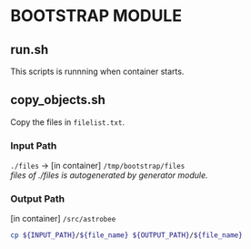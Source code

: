 # BOOTSTRAP MODULE

## run.sh
This scripts is runnning when container starts.

## copy_objects.sh
Copy the files in `filelist.txt`.

### Input Path
`./files` -> [in container] `/tmp/bootstrap/files`  
*files of ./files is autogenerated by generator module.*

### Output Path
[in container] `/src/astrobee`

``` sh
cp ${INPUT_PATH}/${file_name} ${OUTPUT_PATH}/${file_name}
```

